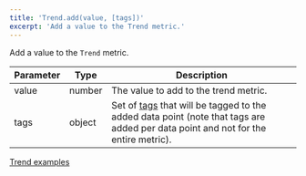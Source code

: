 ```yaml
---
title: 'Trend.add(value, [tags])'
excerpt: 'Add a value to the Trend metric.'
---
```


Add a value to the `Trend` metric.

| Parameter | Type   | Description                                                                                                                                                   |
| --------- | ------ | ------------------------------------------------------------------------------------------------------------------------------------------------------------- |
| value     | number | The value to add to the trend metric.                                                                                                                         |
| tags      | object | Set of [tags](/using-k6/tags-and-groups) that will be tagged to the added data point (note that tags are added per data point and not for the entire metric). |

[Trend examples](/v0.32/javascript-api/k6-metrics/trend#examples)
